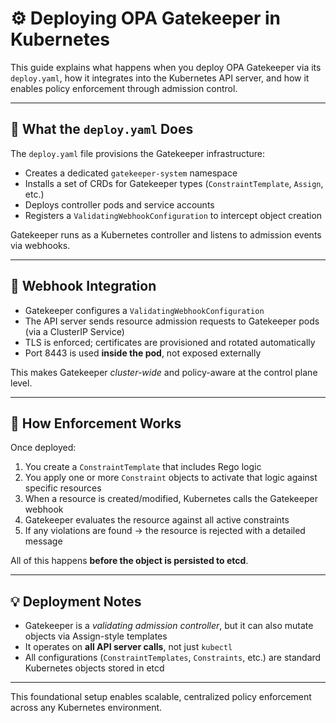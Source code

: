 # ⚙️ Deploying OPA Gatekeeper in Kubernetes

This guide explains what happens when you deploy OPA Gatekeeper via its `deploy.yaml`, how it integrates into the Kubernetes API server, and how it enables policy enforcement through admission control.

---

## 🚀 What the `deploy.yaml` Does

The `deploy.yaml` file provisions the Gatekeeper infrastructure:

- Creates a dedicated `gatekeeper-system` namespace
- Installs a set of CRDs for Gatekeeper types (`ConstraintTemplate`, `Assign`, etc.)
- Deploys controller pods and service accounts
- Registers a `ValidatingWebhookConfiguration` to intercept object creation

Gatekeeper runs as a Kubernetes controller and listens to admission events via webhooks.

---

## 🔗 Webhook Integration

- Gatekeeper configures a `ValidatingWebhookConfiguration`
- The API server sends resource admission requests to Gatekeeper pods (via a ClusterIP Service)
- TLS is enforced; certificates are provisioned and rotated automatically
- Port 8443 is used **inside the pod**, not exposed externally

This makes Gatekeeper *cluster-wide* and policy-aware at the control plane level.

---

## 🧠 How Enforcement Works

Once deployed:

1. You create a `ConstraintTemplate` that includes Rego logic
2. You apply one or more `Constraint` objects to activate that logic against specific resources
3. When a resource is created/modified, Kubernetes calls the Gatekeeper webhook
4. Gatekeeper evaluates the resource against all active constraints
5. If any violations are found → the resource is rejected with a detailed message

All of this happens **before the object is persisted to etcd**.

---

## 💡 Deployment Notes

- Gatekeeper is a *validating admission controller*, but it can also mutate objects via Assign-style templates
- It operates on **all API server calls**, not just `kubectl`
- All configurations (`ConstraintTemplates`, `Constraints`, etc.) are standard Kubernetes objects stored in etcd

---

This foundational setup enables scalable, centralized policy enforcement across any Kubernetes environment.

